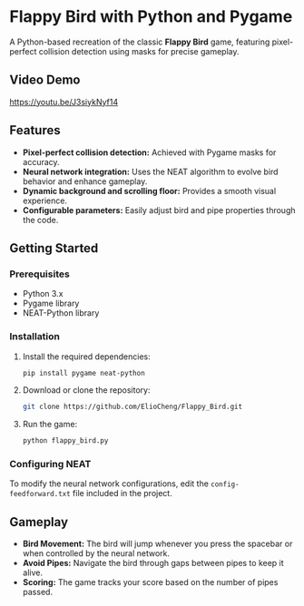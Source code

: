 # Flappy Bird with Python and Pygame

A Python-based recreation of the classic **Flappy Bird** game, featuring pixel-perfect collision detection using masks for precise gameplay.

## Video Demo
https://youtu.be/J3siykNyf14

## Features
- **Pixel-perfect collision detection:** Achieved with Pygame masks for accuracy.
- **Neural network integration:** Uses the NEAT algorithm to evolve bird behavior and enhance gameplay.
- **Dynamic background and scrolling floor:** Provides a smooth visual experience.
- **Configurable parameters:** Easily adjust bird and pipe properties through the code.

## Getting Started
### Prerequisites
- Python 3.x
- Pygame library
- NEAT-Python library

### Installation
1. Install the required dependencies:
    ```bash
    pip install pygame neat-python
    ```
2. Download or clone the repository:
    ```bash
    git clone https://github.com/ElioCheng/Flappy_Bird.git
    ```
3. Run the game:
    ```bash
    python flappy_bird.py
    ```

### Configuring NEAT
To modify the neural network configurations, edit the `config-feedforward.txt` file included in the project.

## Gameplay
- **Bird Movement:** The bird will jump whenever you press the spacebar or when controlled by the neural network.
- **Avoid Pipes:** Navigate the bird through gaps between pipes to keep it alive.
- **Scoring:** The game tracks your score based on the number of pipes passed.
